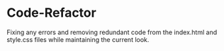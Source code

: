 # Code-Refactor

Fixing any errors and removing redundant code from the index.html and style.css files while maintaining the current look.